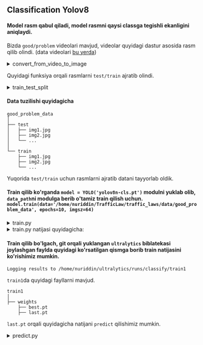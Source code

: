 ## Classification Yolov8

#### Model rasm qabul qiladi, model rasmni qaysi classga tegishli ekanligini aniqlaydi.

Bizda `good/problem` videolari mavjud, videolar quyidagi dastur asosida rasm qilib olindi.
(data videolari [bu yerda](https://drive.google.com/drive/folders/1PK4pb5wXvD55c8zHqjyKvBpMStrQSAkV))

<details><summary>convert_from_video_to_image</summary>

```python
import os
import cv2


def convert_from_video_to_image(video_path):
    cam = cv2.VideoCapture(video_path)
    try:
        if not os.path.exists('data'):
            os.makedirs('data')
    except OSError:
        print('Error: Creating directory of data')
    # frame
    currentframe = 0
    while (True):
        # reading from frame
        ret, frame = cam.read()
        if ret:
            # if video is still left continue creating images
            name = './data/frame' + str(currentframe) + '.jpg'
            print('Creating...' + name)
            # writing the extracted images
            cv2.imwrite(name, frame)
            currentframe += 1
        else:
            break
    cam.release()
    cv2.destroyAllWindows()
```

</details>

Quyidagi funksiya orqali rasmlarni `test/train` ajratib olindi.


<details><summary>train_test_split</summary>

```python
def train_test_split(source_directory, training_directory, testing_directory, split_size):
    """
    Assuming your source directory is 'my_images', and you want to split 80% for training and 20% for testing
    traffic_images
    │
    ├── good
    │   ├── img1.jpg
    │   ├── img2.jpg
    │   └── ...
    │
    └── problem
        ├── img1.jpg
        ├── img2.jpg
        └── ...
    Misol,
    source_directory = './traffic_images/'
    training_directory = './train/'
    testing_directory = './test/'
    train_test_split(source_directory, training_directory, testing_directory, split_size=0.8)
    """
    classes = ['good', 'problem']

    for cls in classes:
        os.makedirs(training_directory + cls, exist_ok=True)
        os.makedirs(testing_directory + cls, exist_ok=True)

        src_dir = os.path.join(source_directory, cls)
        files = os.listdir(src_dir)

        # randomize the files
        np.random.shuffle(files)

        # calculate the split index
        split_index = int(len(files) * split_size)

        # split the files
        train_files = files[:split_index]
        test_files = files[split_index:]

        # copy the split files into their respective directories
        for file in train_files:
            shutil.copy(os.path.join(src_dir, file), os.path.join(training_directory, cls, file))

        for file in test_files:
            shutil.copy(os.path.join(src_dir, file), os.path.join(testing_directory, cls, file))
```

</details>

#### Data tuzilishi quyidagicha

```commandline
good_problem_data
│
├── test
│   ├── img1.jpg
│   ├── img2.jpg
│   └── ...
│
└── train
    ├── img1.jpg
    ├── img2.jpg
    └── ...
```

Yuqorida `test/train` uchun rasmlarni ajratib datani tayyorlab oldik.

#### Train qilib ko'rganda `model = YOLO('yolov8n-cls.pt')` modulni yuklab olib, `data_path`ni modulga berib o'tamiz train qilish uchun. `model.train(data='/home/nuriddin/TrafficLaw/traffic_laws/data/good_problem_data', epochs=10, imgsz=64)`

<details><summary>train.py</summary>

```python
from ultralytics import YOLO


model = YOLO('yolov8n-cls.pt')  # load a pretrained model (recommended for training)

model.train(data='/home/nuriddin/TrafficLaw/traffic_laws/data/good_problem_data',
            epochs=10, imgsz=64)
```
</details>

<details><summary>train.py natijasi quyidagicha:</summary>

```doctest
  Epoch    GPU_mem       loss  Instances       Size
   1/10         0G     0.1393         10         64: 100%|██████████| 52/52 [00:20<00:00,  2.53it/s]
           classes   top1_acc   top5_acc: 100%|██████████| 7/7 [00:05<00:00,  1.39it/s]
               all       0.51          1

  Epoch    GPU_mem       loss  Instances       Size
   2/10         0G    0.04397         10         64: 100%|██████████| 52/52 [00:20<00:00,  2.53it/s]
           classes   top1_acc   top5_acc: 100%|██████████| 7/7 [00:04<00:00,  1.47it/s]
               all      0.995          1

  Epoch    GPU_mem       loss  Instances       Size
   3/10         0G    0.01353         10         64: 100%|██████████| 52/52 [00:19<00:00,  2.64it/s]
           classes   top1_acc   top5_acc: 100%|██████████| 7/7 [00:04<00:00,  1.48it/s]
               all      0.995          1

  Epoch    GPU_mem       loss  Instances       Size
   4/10         0G    0.01071         10         64: 100%|██████████| 52/52 [00:21<00:00,  2.45it/s]
           classes   top1_acc   top5_acc: 100%|██████████| 7/7 [00:04<00:00,  1.42it/s]
               all          1          1

  Epoch    GPU_mem       loss  Instances       Size
   5/10         0G    0.01882         10         64: 100%|██████████| 52/52 [00:20<00:00,  2.54it/s]
           classes   top1_acc   top5_acc: 100%|██████████| 7/7 [00:04<00:00,  1.42it/s]
               all      0.995          1

  Epoch    GPU_mem       loss  Instances       Size
   6/10         0G   0.001951         10         64: 100%|██████████| 52/52 [00:20<00:00,  2.56it/s]
           classes   top1_acc   top5_acc: 100%|██████████| 7/7 [00:04<00:00,  1.48it/s]
               all      0.995          1

  Epoch    GPU_mem       loss  Instances       Size
   7/10         0G   0.001908         10         64: 100%|██████████| 52/52 [00:20<00:00,  2.60it/s]
           classes   top1_acc   top5_acc: 100%|██████████| 7/7 [00:04<00:00,  1.50it/s]
               all          1          1

  Epoch    GPU_mem       loss  Instances       Size
   8/10         0G  0.0007607         10         64: 100%|██████████| 52/52 [00:19<00:00,  2.63it/s]
           classes   top1_acc   top5_acc: 100%|██████████| 7/7 [00:04<00:00,  1.49it/s]
               all          1          1

  Epoch    GPU_mem       loss  Instances       Size
   9/10         0G  0.0006301         10         64: 100%|██████████| 52/52 [00:19<00:00,  2.62it/s]
           classes   top1_acc   top5_acc: 100%|██████████| 7/7 [00:04<00:00,  1.50it/s]
               all          1          1

  Epoch    GPU_mem       loss  Instances       Size
  10/10         0G  0.0003573         10         64: 100%|██████████| 52/52 [00:20<00:00,  2.55it/s]
           classes   top1_acc   top5_acc: 100%|██████████| 7/7 [00:05<00:00,  1.37it/s]
               all          1          1
```
</details>


#### Train qilib bo'lgach, git orqali yuklangan `ultralytics` biblatekasi joylashgan faylda quyidagi ko'rsatilgan qismga borib train natijasini ko'rishimiz mumkin. <br>
`Logging results to /home/nuriddin/ultralytics/runs/classify/train1`

`train1`da quyidagi fayllarni mavjud. 

```doctest
train1
│
├── weights
    ├── best.pt
    ├── last.pt
```

`last.pt` orqali quyidagicha natijani `predict` qilishimiz mumkin.

<details><summary>predict.py</summary>

```python
from ultralytics import YOLO
import numpy as np


model = YOLO('/home/nuriddin/ultralytics/runs/classify/train13/weights/last.pt')


results = model('/home/nuriddin/TrafficLaw/traffic_laws/data/good_problem_data/test/good/frame4.jpg')

name = results[0].names # mavjud classlar
probs = results[0].probs.tolist() # yuz berish darajasi

print(name)
print(probs)

# yuz berish darajasi eng yuqori qiymatga ega classga tegishliligini ko'rish.
print(name[np.argmax(probs)])

```
</details>
